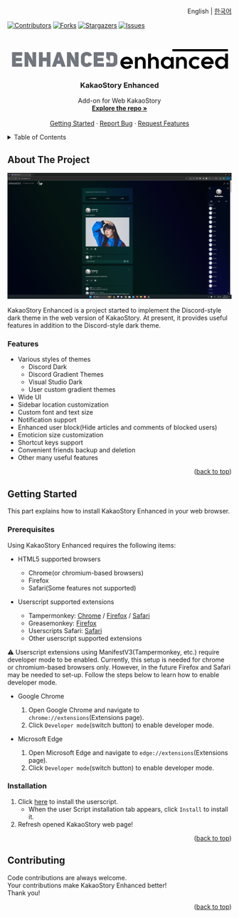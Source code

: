 <!-- Improved compatibility of back to top link: See: https://github.com/othneildrew/Best-README-Template/pull/73 -->
<a name="readme-top"></a>
<!--
*** Thanks for checking out the Best-README-Template. If you have a suggestion
*** that would make this better, please fork the repo and create a pull request
*** or simply open an issue with the tag "enhancement".
*** Don't forget to give the project a star!
*** Thanks again! Now go create something AMAZING! :D
-->

<p align="right">English | <a href="https://github.com/reflection1921/KakaoStory-Enhanced/blob/main/README-KO.md">한국어</a></p>

<!-- PROJECT SHIELDS -->
<!--
*** I'm using markdown "reference style" links for readability.
*** Reference links are enclosed in brackets [ ] instead of parentheses ( ).
*** See the bottom of this document for the declaration of the reference variables
*** for contributors-url, forks-url, etc. This is an optional, concise syntax you may use.
*** https://www.markdownguide.org/basic-syntax/#reference-style-links
-->
[![Contributors][contributors-shield]][contributors-url]
[![Forks][forks-shield]][forks-url]
[![Stargazers][stars-shield]][stars-url]
[![Issues][issues-shield]][issues-url]



<!-- PROJECT LOGO -->
<br />
<div align="center">

  ![logo-dark](images/logo_readme.png#gh-dark-mode-only)
  ![logo-light](images/logo_readme_light.png#gh-light-mode-only)

<h3 align="center">KakaoStory Enhanced</h3>

  <p align="center">
    Add-on for Web KakaoStory
    <br />
    <a href="https://github.com/reflection1921/KakaoStory-Enhanced"><strong>Explore the repo »</strong></a>
    <br />
    <br />
    <a href="#getting-started">Getting Started</a>
    ·
    <a href="https://github.com/reflection1921/KakaoStory-Enhanced/issues/new?labels=bug">Report Bug</a>
    ·
    <a href="https://github.com/reflection/KakaoStory-Enhanced/issues/new?labels=feature">Request Features</a>
  </p>
</div>



<!-- TABLE OF CONTENTS -->
<details>
  <summary>Table of Contents</summary>
  <ol>
    <li>
      <a href="#about-the-project">About The Project</a>
      <ul>
        <li><a href="#features">Features</a></li>
      </ul>
    </li>
    <li>
      <a href="#getting-started">Getting Started</a>
      <ul>
        <li><a href="#prerequisites">Prerequisites</a></li>
        <li><a href="#installation">Installation</a></li>
      </ul>
    </li>
    <li><a href="#contributing">Contributing</a></li>
  </ol>
</details>



<!-- ABOUT THE PROJECT -->
## About The Project

![KakaoStory Enhanced Screenshot][product-screenshot]

KakaoStory Enhanced is a project started to implement the Discord-style dark theme in the web version of KakaoStory. At present, it provides useful features in addition to the Discord-style dark theme.

### Features

- Various styles of themes
  - Discord Dark
  - Discord Gradient Themes
  - Visual Studio Dark
  - User custom gradient themes
- Wide UI
- Sidebar location customization
- Custom font and text size
- Notification support
- Enhanced user block(Hide articles and comments of blocked users)
- Emoticion size customization
- Shortcut keys support
- Convenient friends backup and deletion
- Other many useful features
<p align="right">(<a href="#readme-top">back to top</a>)</p>



<!-- GETTING STARTED -->
## Getting Started

This part explains how to install KakaoStory Enhanced in your web browser.

### Prerequisites

Using KakaoStory Enhanced requires the following items:
* HTML5 supported browsers
  * Chrome(or chromium-based browsers)
  * Firefox
  * Safari(Some features not supported)
 
* Userscript supported extensions
  * Tampermonkey: [Chrome](https://chromewebstore.google.com/detail/tampermonkey/dhdgffkkebhmkfjojejmpbldmpobfkfo) / [Firefox](https://addons.mozilla.org/en-US/firefox/addon/tampermonkey/) / [Safari](https://apps.apple.com/kr/app/tampermonkey/id1482490089?mt=12)
  * Greasemonkey: [Firefox](https://addons.mozilla.org/en-US/firefox/addon/greasemonkey/)
  * Userscripts Safari: [Safari](https://github.com/quoid/userscripts)
  * Other userscript supported extensions  
  
⚠️ Userscript extensions using ManifestV3(Tampermonkey, etc.) require developer mode to be enabled. Currently, this setup is needed for chrome or chromium-based browsers only. However, in the future Firefox and Safari may be needed to set-up. Follow the steps below to learn how to enable developer mode.

* Google Chrome
  1. Open Google Chrome and navigate to `chrome://extensions`(Extensions page).
  2. Click `Developer mode`(switch button) to enable developer mode.

* Microsoft Edge
  1. Open Microsoft Edge and navigate to `edge://extensions`(Extensions page).
  2. Click `Developer mode`(switch button) to enable developer mode.

### Installation

1. Click [here](https://github.com/reflection1921/KakaoStory-Enhanced/raw/main/enhanced.user.js) to install the userscript.
    * When the user Script installation tab appears, click `Install` to install it.
3. Refresh opened KakaoStory web page!
<p align="right">(<a href="#readme-top">back to top</a>)</p>



<!-- CONTRIBUTING -->
## Contributing

Code contributions are always welcome.  
Your contributions make KakaoStory Enhanced better!  
Thank you!

<p align="right">(<a href="#readme-top">back to top</a>)</p>



<!-- MARKDOWN LINKS & IMAGES -->
<!-- https://www.markdownguide.org/basic-syntax/#reference-style-links -->
[contributors-shield]: https://img.shields.io/github/contributors/reflection1921/KakaoStory-Enhanced.svg?style=for-the-badge
[contributors-url]: https://github.com/reflection1921/KakaoStory-Enhanced/graphs/contributors
[forks-shield]: https://img.shields.io/github/forks/reflection1921/KakaoStory-Enhanced.svg?style=for-the-badge
[forks-url]: https://github.com/reflection1921/KakaoStory-Enhanced/network/members
[stars-shield]: https://img.shields.io/github/stars/reflection1921/KakaoStory-Enhanced.svg?style=for-the-badge
[stars-url]: https://github.com/reflection1921/KakaoStory-Enhanced/stargazers
[issues-shield]: https://img.shields.io/github/issues/reflection1921/KakaoStory-Enhanced.svg?style=for-the-badge
[issues-url]: https://github.com/reflection1921/KakaoStory-Enhanced/issues
[product-screenshot]: images/screenshot-readme.png